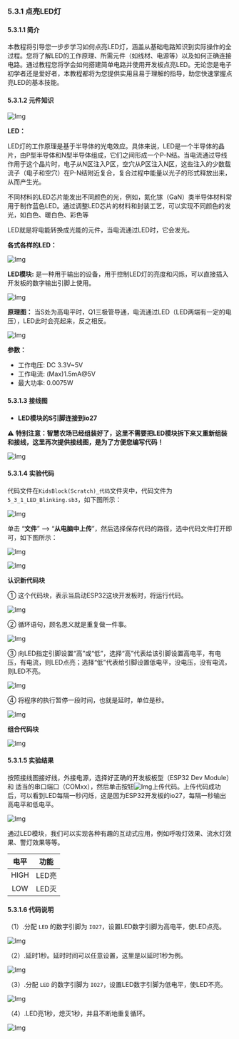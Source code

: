 ### 5.3.1 点亮LED灯

#### 5.3.1.1 简介

本教程将引导您一步步学习如何点亮LED灯，涵盖从基础电路知识到实际操作的全过程。您将了解LED的工作原理、所需元件（如线材、电源等）以及如何正确连接电路。通过教程您将学会如何搭建简单电路并使用开发板点亮LED。无论您是电子初学者还是爱好者，本教程都将为您提供实用且易于理解的指导，助您快速掌握点亮LED的基本技能。

#### 5.3.1.2 元件知识

![Img](../media/led.png)

**LED：**

LED灯的工作原理是基于半导体的光电效应。具体来说，LED是一个半导体的晶片，由P型半导体和N型半导体组成，它们之间形成一个P-N结。当电流通过导线作用于这个晶片时，电子从N区注入P区，空穴从P区注入N区，这些注入的少数载流子（电子和空穴）在P-N结附近复合，复合过程中能量以光子的形式释放出来，从而产生光。

不同材料的LED芯片能发出不同颜色的光，例如，氮化镓（GaN）类半导体材料常用于制作蓝色LED。通过调整LED芯片的材料和封装工艺，可以实现不同颜色的发光，如白色、暖白色、彩色等

LED就是将电能转换成光能的元件，当电流通过LED时，它会发光。

**各式各样的LED：**

![Img](../media/cou1.png)

**LED模块:** 是一种用于输出的设备，用于控制LED灯的亮度和闪烁，可以直接插入开发板的数字输出引脚上使用。

![Img](../media/cou12.png)

**原理图：** 当S处为高电平时，Q1三极管导通，电流通过LED（LED两端有一定的电压），LED此时会亮起来，反之相反。

![Img](../media/couy1.png)

**参数：**

- 工作电压: DC 3.3V~5V
- 工作电流: (Max)1.5mA@5V
- 最大功率: 0.0075W

#### 5.3.1.3 接线图

- **LED模块的S引脚连接到io27**

⚠️ **特别注意：智慧农场已经组装好了，这里不需要把LED模块拆下来又重新组装和接线，这里再次提供接线图，是为了方便您编写代码！**

![Img](../media/couj1.png)

#### 5.3.1.4 实验代码

代码文件在`KidsBlock(Scratch)_代码`文件夹中，代码文件为`5_3_1_LED_Blinking.sb3`，如下图所示：

![Img](../media/couj-01.png)

单击 “**文件**” --> “**从电脑中上传**”，然后选择保存代码的路径，选中代码文件打开即可，如下图所示：

![Img](../media/couj-01-1.png)

![Img](../media/couj-01-2.png)

**认识新代码块**

① 这个代码块，表示当启动ESP32这块开发板时，将运行代码。

![Img](../media/Start.png)

② 循环语句，顾名思义就是重复做一件事。

![Img](../media/b0.png)

③ 向LED指定引脚设置“高”或“低”，选择“高”代表给该引脚设置高电平，有电压，有电流，则LED点亮；选择“低”代表给引脚设置低电平，没电压，没有电流，则LED不亮。 

![Img](../media/b01.png)

④ 将程序的执行暂停一段时间，也就是延时，单位是秒。

![Img](../media/b00.png)

**组合代码块**

![Img](../media/KidsBlock-code1.png)

#### 5.3.1.5 实验结果

按照接线图接好线，外接电源，选择好正确的开发板板型（ESP32 Dev Module）和 适当的串口端口（COMxx），然后单击按钮![Img](../media/upload.png)上传代码。上传代码成功后，可以看到LED每隔一秒闪烁，这是因为ESP32开发板的io27，每隔一秒输出高电平和低电平。

![Img](../media/LED-blinking.gif)

通过LED模块，我们可以实现各种有趣的互动式应用，例如呼吸灯效果、流水灯效果、警灯效果等等。  

| 电平 | 功能  |
| :--: | :---: |
| HIGH | LED亮 |
| LOW  | LED灭 |

#### 5.3.1.6 代码说明

（1）.分配 `LED` 的数字引脚为 `IO27`，设置LED数字引脚为高电平，使LED点亮。

![Img](../media/b02.png)

（2）.延时1秒。延时时间可以任意设置，这里是以延时1秒为例。

![Img](../media/b03.png)

（3）.分配 `LED` 的数字引脚为 `IO27`，设置LED数字引脚为低电平，使LED不亮。

![Img](../media/b04.png)

（4）.LED亮1秒，熄灭1秒，并且不断地重复循环。

![Img](../media/b05.png)